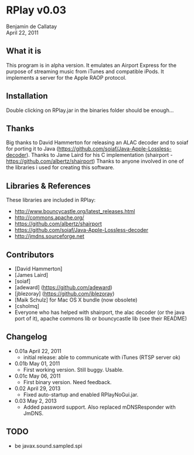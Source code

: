 # RPlay v0.03

Benjamin de Callatay<br/>
April 22, 2011

## What it is

This program is in alpha version.
It emulates an Airport Express for the purpose of streaming music from iTunes and compatible iPods. It implements a server for the Apple RAOP protocol.

## Installation

Double clicking on RPlay.jar in the binaries folder should be enough...

## Thanks

Big thanks to David Hammerton for releasing an ALAC decoder and to soiaf for porting it to Java (https://github.com/soiaf/Java-Apple-Lossless-decoder).
Thanks to Jame Laird for his C implementation (shairport - https://github.com/albertz/shairport)
Thanks to anyone involved in one of the libraries i used for creating this software.

## Libraries & References

These libraries are included in RPlay:

 * http://www.bouncycastle.org/latest_releases.html
 * http://commons.apache.org/
 * https://github.com/albertz/shairport
 * https://github.com/soiaf/Java-Apple-Lossless-decoder
 * http://jmdns.sourceforge.net

## Contributors

 * [David Hammerton]
 * [James Laird]
 * [soiaf]
 * [adeward] (https://github.com/adeward)
 * [jblezoray] (https://github.com/jblezoray)
 * [Maik Schulz] for Mac OS X bundle (now obsolete)
 * [csholmq]
 * Everyone who has helped with shairport, the alac decoder (or the java port of it), apache commons lib or bouncycastle lib (see their README)

## Changelog

 * 0.01a  April 22, 2011
    * initial release: able to communicate with iTunes (RTSP server ok)
 * 0.01b  May 01, 2011
    * First working version. Still buggy. Usable.   
 * 0.01c   May 06, 2011
    * First binary version. Need feedback.
 * 0.02    April 29, 2013
    * Fixed auto-startup and enabled RPlayNoGui.jar.
 * 0.03    May 2, 2013
    * Added password support. Also replaced mDNSResponder with JmDNS.

## TODO

 * be javax.sound.sampled.spi